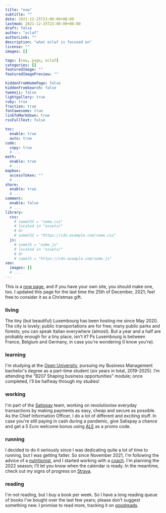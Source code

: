 ```yaml
---
title: "now"
subtitle: ""
date: 2021-12-25T23:00:00+08:00
lastmod: 2021-12-25T23:00:00+08:00
draft: false
author: "oclaf"
authorLink: ""
description: "what oclaf is focused on"
license: ""
images: []

tags: [now, page, oclaf]
categories: []
featuredImage: ""
featuredImagePreview: ""

hiddenFromHomePage: false
hiddenFromSearch: false
twemoji: false
lightgallery: true
ruby: true
fraction: true
fontawesome: true
linkToMarkdown: true
rssFullText: false

toc:
  enable: true
  auto: true
code:
  copy: true
  # ...
math:
  enable: true
  # ...
mapbox:
  accessToken: ""
  # ...
share:
  enable: true
  # ...
comment:
  enable: false
  # ...
library:
  css:
    # someCSS = "some.css"
    # located in "assets/"
    # Or
    # someCSS = "https://cdn.example.com/some.css"
  js:
    # someJS = "some.js"
    # located in "assets/"
    # Or
    # someJS = "https://cdn.example.com/some.js"
seo:
  images: []
  # ...
---
```

This is a <a href="https://nownownow.com/about" target="_blank" rel="noopener noreferrer">now page</a>, and if you have your own site, you should make one, too. I updated this page for the last time the 25th of December, 2021; feel free to consider it as a Christmas gift.

### living <a id="living"></a>
The tiny (but beautiful) Luxembourg has been hosting me since May 2020. The city is lovely; public transportations are for free; many public parks and forests; you can speak Italian everywhere (almost). But a year and a half are probably enough for a tiny place, isn't it? Ps Luxembourg is between France, Belgium and Germany, in case you're wondering (I know you're).

### learning <a id="learning"></a>
I'm studying at the <a href="https://www.open.ac.uk/" target="_blank" rel="noopener noreferrer">Open University</a>, pursuing my Business Management bachelor's degree as a part-time student (six years in total, 2019-2025). I’m attending the “B207 Shaping business opportunities” module; once completed, I'll be halfway through my studies!

### working <a id="working"></a>
I'm part of the <a href="https://www.satispay.com/en-it/" target="_blank" rel="noopener noreferrer">Satispay</a> team, working on revolutionise everyday transactions by making payments as easy, cheap and secure as possible. As the Chief Information Officer, I do a lot of different and exciting stuff. In case you're still paying in cash during a pandemic, give Satispay a chance and get a 5 Euro welcome bonus using <a href="https://www.satispay.com/en-it/promo/?promo=ALE" target="_blank" rel="noopener noreferrer">ALE</a> as a promo code.

### running <a id="running"></a>
I decided to do it seriously since I was dedicating quite a lot of time to running, but I was getting fatter. So since November 2021, I'm following the advice of a <a href="https://www.fabrizioangelini.it/" target="_blank" rel="noopener noreferrer">nutritionist</a>, and I started working with a <a href="https://trailrunningcoaching.com/" target="_blank" rel="noopener noreferrer">coach</a>. I'm planning the 2022 season; I’ll let you know when the calendar is ready. In the meantime, check out my signs of progress on <a href="https://www.strava.com/athletes/16418038" target="_blank" rel="noopener noreferrer">Strava</a>.

### reading <a id="reading"></a>
I'm not reading, but I buy a book per week. So I have a long reading queue of books I’ve bought over the last few years; please don’t suggest something new. I promise to read more, tracking it on <a href="https://www.goodreads.com/user/show/89459057-oclaf" target="_blank" rel="noopener noreferrer">goodreads</a>.
